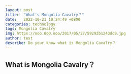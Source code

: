 ```yaml
---
layout: post
title:  "What's Mongolia Cavalry？"
date:   2022-10-21 10:24:49 +0800
categories: technology
tags: Mongolia Cavalry
img: https://ooo.0o0.ooo/2017/05/27/59292b1243dc9.jpg
author: test
describe: Do your know what is Mongolia Cavalry？
---
```

## What is Mongolia Cavalry？
